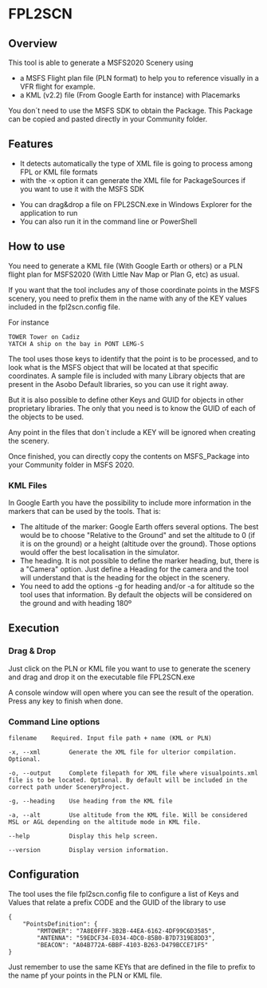 # FPL2SCN

## Overview
This tool is able to generate a MSFS2020 Scenery using 
* a MSFS Flight plan file (PLN format) to help you to reference visually in a VFR flight for example.
* a KML (v2.2) file (From Google Earth for instance) with Placemarks

You don´t need to use the MSFS SDK to obtain the Package. This Package can be copied and pasted directly in your Community folder.

## Features

* It detects automatically the type of XML file is going to process among FPL or KML file formats
* with the -x option it can generate the XML file for PackageSources if you want to use it with the MSFS SDK
- You can drag&drop a file on FPL2SCN.exe in Windows Explorer for the application to run
- You can also run it in the command line or PowerShell

## How to use

You need to generate a KML file (With Google Earth or others) or a PLN flight plan for MSFS2020 (With Little Nav Map or Plan G, etc) as usual. 


If you want that the tool includes any of those coordinate points in the MSFS scenery, you need to prefix them in the name with any of the KEY values included in the fpl2scn.config file. 

For instance

    TOWER Tower on Cadiz
    YATCH A ship on the bay in PONT LEMG-S

The tool uses those keys to identify that the point is to be processed, and to look what is the MSFS object that will be located at that specific coordinates. A sample file is included with many Library objects that are present in the Asobo Default libraries, so you can use it right away. 

But it is also possible to define other Keys and GUID for objects in other proprietary libraries. The only that you need is to know the GUID of each of the objects to be used.

Any point in the files that don´t include a KEY will be ignored when creating the scenery.

Once finished, you can directly copy the contents on MSFS_Package into your Community folder in MSFS 2020.

### KML Files

In Google Earth you have the possibility to include more information in the markers that can be used by the tools. That is:

* The altitude of the marker: Google Earth offers several options. The best would be to choose "Relative to the Ground" and set the altitude to 0 (if it is on the ground) or a height (altitude over the ground). Those options would offer the best localisation in the simulator.
* The heading. It is not possible to define the marker heading, but, there is a "Camera" option. Just define a Heading for the camera and the tool will understand that is the heading for the object in the scenery. 
* You need to add the options -g for heading and/or -a for altitude so the tool uses that information. By default the objects will be considered on the ground and with heading 180º


## Execution

### Drag & Drop

Just click on the PLN or KML file you want to use to generate the scenery and drag and drop it on the executable file FPL2SCN.exe 

A console window will open where you can see the result of the operation. Press any key to finish when done.

### Command Line options

    filename    Required. Input file path + name (KML or PLN)

    -x, --xml        Generate the XML file for ulterior compilation. Optional.

    -o, --output     Complete filepath for XML file where visualpoints.xml file is to be located. Optional. By default will be included in the correct path under SceneryProject.

    -g, --heading    Use heading from the KML file

    -a, --alt        Use altitude from the KML file. Will be considered MSL or AGL depending on the altitude mode in KML file.

    --help           Display this help screen.

    --version        Display version information.


## Configuration

The tool uses the file fpl2scn.config file to configure a list of Keys and Values that relate a prefix CODE and the GUID of the library to use

    {
        "PointsDefinition": {
            "RMTOWER": "7A8E0FFF-3B2B-44EA-6162-4DF99C6D3585",
            "ANTENNA": "59EDCF34-E034-4DC0-85B0-B7D7319E8DD3",
            "BEACON": "A04B772A-6BBF-4103-B263-D479BCCE71F5"
    }


Just remember to use the same KEYs that are defined in the file to prefix to the name pf your points in the PLN or KML file.

